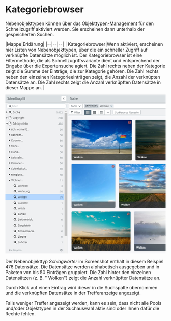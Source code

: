 # Kategoriebrowser

Nebenobjekttypen können über das [Objekttypen-Management](/webfrontend/rightsmanagement/objecttypes/objecttypes.html) für den Schnellzugriff aktiviert werden. Sie erscheinen dann unterhalb der gespeicherten Suchen. 

|Mappe|Erklärung|
|--|--|--|
|<i class="fa fa-file-o"></i> Kategoriebrowser|Wenn aktiviert, erscheinen hier Listen von Nebenobjekttypen, über die ein schneller Zugriff auf verknüpfte Datensätze möglich ist. Der Kategoriebrowser ist eine Filtermethode, die als Schnellzugriffsvariante dient und entsprechend der Eingabe über die Expertensuche agiert. Die Zahl rechts neben der Kategorie zeigt die Summe der Einträge, die zur Kategorie gehören. Die Zahl rechts neben den einzelnen Kategorieeinträgen zeigt, die Anzahl der verknüpten Datensätze an. Die Zahl rechts zeigt die Anzahl verknüpften Datensätze in dieser Mappe an. |

![](quick_category_de2.jpg)

Der Nebenobjekttyp _Schlagwörter_ im Screenshot enthält in diesem Beispiel 476 Datensätze. Die Datensätze werden alphabetisch ausgegeben und in Paketen von bis 50 Einträgen gruppiert. Die Zahl hinter den einzelnen Datensätzen (z. B. "<i class="fa fa-search"></i> Wolken") zeigt die Anzahl verknüpfter Datensätze an. 

Durch Klick auf einen Eintrag wird dieser in die Suchspalte übernommen und die verknüpften Datensätze in der Trefferanzeige angezeigt. 

Falls weniger Treffer angezeigt werden, kann es sein, dass nicht alle Pools und/oder Objekttypen in der Suchauswahl aktiv sind oder Ihnen dafür die Rechte fehlen.



